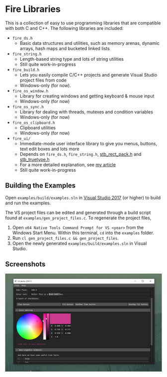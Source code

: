 # Fire Libraries

This is a collection of easy to use programming libraries that are compatible with both C and C++. The following libraries are included:

* `fire_ds.h`
  * Basic data structures and utilities, such as memory arenas, dynamic arrays, hash maps and bucketed linked lists
* `fire_string.h`
  * Length-based string type and lots of string utilities
  * Still quite work-in-progress
* `fire_build.h`
  * Lets you easily compile C/C++ projects and generate Visual Studio project files from code
  * Windows-only (for now).
* `fire_os_window.h`
  * Library for creating windows and getting keyboard & mouse input
  * Windows-only (for now)
* `fire_os_sync.h`
  * Library for dealing with threads, mutexes and condition variables
  * Windows-only (for now)
* `fire_os_clipboard.h`
  * Clipboard utilities
  * Windows-only (for now)
* `fire_ui/`
  * Immediate-mode user interface library to give you menus, buttons, text edit boxes and lots more
  * Depends on `fire_ds.h`, `fire_string.h`, [stb_rect_pack.h](https://github.com/nothings/stb/blob/master/stb_rect_pack.h) and [stb_truetype.h](https://github.com/nothings/stb/blob/master/stb_truetype.h)
  * For a more detailed explanation, see [my article](https://eeromutka.github.io/projects/imgui.html)
  * Still quite work-in-progress

## Building the Examples

Open `examples/build/examples.sln` in [Visual Studio 2017](https://visualstudio.microsoft.com/) (or higher) to build and run the examples.

The VS project files can be edited and generated through a build script found at `examples/gen_project_files.c`. To regenerate the project files,
1. Open `x64 Native Tools Command Prompt for VS <year>` from the Windows Start Menu. Within this terminal, `cd` into the `examples` folder.
2. Run `cl gen_project_files.c && gen_project_files`.
3. Open the newly generated `examples/build/examples.sln` in Visual Studio.

## Screenshots

![ui_demo](/screenshots/ui_demo.png)
